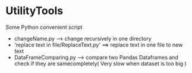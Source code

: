 # UtilityTools

Some Python convenient script

- changeName.py --> change recursively in one directory
- 'replace text in file/ReplaceText.py' ==> replace text in one file to new text
- DataFrameComparing.py --> compare two Pandas Dataframes and check if they are samecompletely( Very slow when dataset is too big )
